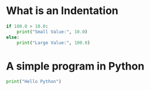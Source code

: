 # What is an Indentation


```python
if 100.0 > 10.0:
    print("Small Value:", 10.0)
else:
    print("Large Value:", 100.0)
```

# A simple program in Python


```python
print("Hello Python")
```
